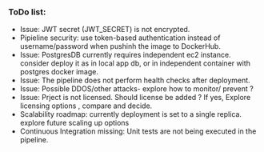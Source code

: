 ### ToDo list:

* Issue: JWT secret (JWT_SECRET) is not encrypted.
* Pipieline security: use token-based authentication instead of username/password when pushinh the image to DockerHub.
* Issue: PostgresDB currently requires independent ec2 instance. consider deploy it as in local app db, or in independent container with postgres docker image.
* Issue: The pipeline does not perform health checks after deployment.
* Issue: Possible DDOS/other attacks- explore how to monitor/ prevent ?
* Issue: Prject is not licensed. Should license be added ? If yes, Explore licensing options , compare and decide.
* Scalability roadmap: currently deployment is set to a single replica. explore future scaling up options
* Continuous Integration missing: Unit tests are not being executed in the pipeline.